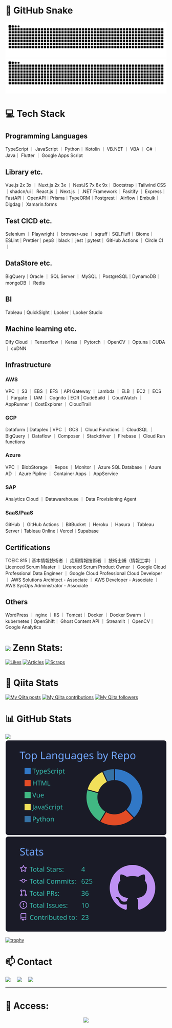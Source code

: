 # 🐍 GitHub Snake
![GitHub Snake Light](https://raw.githubusercontent.com/hiyasichuka/hiyasichuka/output/github-contribution-grid-snake.svg#gh-light-mode-only)
![GitHub Snake dark](https://raw.githubusercontent.com/hiyasichuka/hiyasichuka/output/github-contribution-grid-snake-dark.svg#gh-dark-mode-only)

# 💻 Tech Stack

## Programming Languages

TypeScript ｜ JavaScript ｜ Python｜
Kotolin ｜ VB.NET ｜ VBA ｜ C# ｜ Java｜
Flutter ｜ Google Apps Script

## Library etc.

Vue.js 2x 3x ｜ Nuxt.js 2x 3x ｜ NestJS 7x 8x 9x｜
Bootstrap｜Tailwind CSS｜shadcn/ui｜
React.js ｜ Next.js ｜ .NET Framework｜
Fasitify ｜ Express｜FastAPI｜
OpenAPI｜Prisma｜TypeORM｜Postgrest｜
Airflow｜Embulk｜Digdag｜
Xamarin.forms

## Test CICD etc.

Selenium ｜ Playwright ｜ browser-use ｜ 
sqruff｜SQLFluff｜
Biome｜ESLint｜Prettier｜pep8｜black｜
jest｜pytest｜
GitHub Actions ｜ Circle CI ｜ 


## DataStore etc.

BigQuery｜Oracle ｜ SQL Server ｜ MySQL｜
PostgreSQL｜DynamoDB｜ mongoDB ｜ Redis

## BI

Tableau｜QuickSight｜Looker｜Looker Studio

## Machine learning etc.

Dify Cloud ｜ Tensorflow ｜ Keras ｜ Pytorch ｜ OpenCV ｜ 
Optuna｜CUDA ｜ cuDNN

## Infrastructure

### AWS

VPC ｜ S3 ｜ EBS ｜ EFS ｜API Gateway ｜ Lambda ｜ ELB ｜ 
EC2 ｜ ECS ｜ Fargate ｜ IAM ｜ Cognito｜ECR | CodeBuild ｜ 
CoudWatch ｜ AppRunner｜
CostExplorer ｜ CloudTrail


### GCP

Dataform｜Dataplex｜VPC ｜ GCS ｜ Cloud Functions ｜
CloudSQL ｜ BigQuery ｜ Dataflow ｜ Composer ｜
Stackdriver ｜ Firebase ｜ Cloud Run functions

### Azure

VPC ｜ BlobStorage ｜ Repos ｜ Monitor ｜
Azure SQL Database ｜ Azure AD ｜
Azure Pipline ｜ Container Apps ｜ AppService

### SAP

Analytics Cloud ｜ Datawarehouse ｜ Data Provisioning Agent


### SaaS/PaaS

GitHub ｜ GitHub Actions ｜ BitBucket ｜ Heroku ｜ Hasura ｜
Tableau Server｜Tableau Online｜Vercel｜Supabase

## Certifications

TOEIC 815｜基本情報技術者 ｜ 応用情報技術者 ｜
技術士補（情報工学）｜ Licenced Scrum Master ｜
Licenced Scrum Product Owner ｜
Google Cloud Professional Data Engineer ｜
Google Cloud Professional Cloud Developer ｜
AWS Solutions Architect - Associate ｜
AWS Developer - Associate ｜
AWS SysOps Administrator - Associate

## Others

WordPress ｜ nginx ｜ IIS ｜ Tomcat｜
Docker ｜ Docker Swarm ｜ kubernetes｜OpenShift｜
Ghost Content API ｜ Streamlit ｜ OpenCV｜
Google Analytics



# <img src="https://github.com/hiyasichuka/hiyasichuka/assets/52185395/be0623c6-f4f9-4384-b5b9-9fb113f01257" width="3%"> Zenn Stats:

 
[![Likes](https://badgen.org/img/zenn/takaha4k/likes?style=plastic)](https://zenn.dev/takaha4k) [![Articles](https://badgen.org/img/zenn/takaha4k/articles?style=plastic)](https://zenn.dev/takaha4k) [![Scraps](https://badgen.org/img/zenn/takaha4k/scraps?style=plastic)](https://zenn.dev/takaha4k?tab=scraps)

# 🐸 Qiita Stats
 
[![My Qiita posts](https://qiita-badge.apiapi.app/s/takaha4k/posts.svg)](http://qiita.com/takaha4k) [![My Qiita contributions](https://qiita-badge.apiapi.app/s/takaha4k/contributions.svg)](http://qiita.com/takaha4k) [![My Qiita followers](https://qiita-badge.apiapi.app/s/takaha4k/followers.svg)](http://qiita.com/takaha4k)

# 📊 GitHub Stats

[![](https://raw.githubusercontent.com/takaha4k/hiyasichuka/master/profile-summary-card-output/tokyonight/0-profile-details.svg)](https://github.com/vn7n24fzkq/github-profile-summary-cards)
[![](https://raw.githubusercontent.com/hiyasichuka/hiyasichuka/master/profile-summary-card-output/tokyonight/1-repos-per-language.svg)](https://github.com/vn7n24fzkq/github-profile-summary-cards)
[![](https://raw.githubusercontent.com/hiyasichuka/hiyasichuka/master/profile-summary-card-output/tokyonight/3-stats.svg)](https://github.com/vn7n24fzkq/github-profile-summary-cards)
 
[![trophy](https://github-profile-trophy.vercel.app/?username=hiyasichuka)](https://github.com/ryo-ma/github-profile-trophy)


# 📫 Contact

<a href="https://twitter.com/takaha4k"><img src="https://img.shields.io/badge/twitter-%231DA1F2.svg?&style=for-the-badge&logo=twitter&logoColor=white" /></a>&nbsp;&nbsp;&nbsp;&nbsp;
 <a href="https://www.linkedin.com/in/takaha4k/"><img src="https://img.shields.io/badge/linkedin-%230077B5.svg?&style=for-the-badge&logo=linkedin&logoColor=white" /></a>&nbsp;&nbsp;&nbsp;&nbsp;
  <a href="mailto:hiyasichukahajimemasita@gmail.com?subject=Came%20from%20Github"><img src="https://img.shields.io/badge/gmail-%23D14836.svg?&style=for-the-badge&logo=gmail&logoColor=white" /></a>&nbsp;&nbsp;&nbsp;&nbsp;
</p>

---

# 👣 Access:

<div align="center"> <img src="https://profile-counter.glitch.me/Gt/count.svg?"  /> </div>
